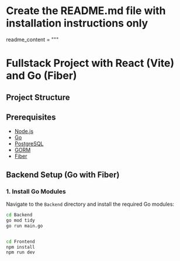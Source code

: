 # Create the README.md file with installation instructions only
readme_content = """
# Fullstack Project with React (Vite) and Go (Fiber)

## Project Structure


## Prerequisites

- [Node.js](https://nodejs.org/)
- [Go](https://golang.org/)
- [PostgreSQL](https://www.postgresql.org/)
- [GORM](https://gorm.io/)
- [Fiber](https://gofiber.io/)

## Backend Setup (Go with Fiber)

### 1. Install Go Modules

Navigate to the `Backend` directory and install the required Go modules:

```bash
cd Backend
go mod tidy
go run main.go


cd Frontend
npm install
npm run dev
